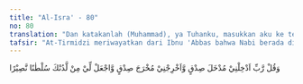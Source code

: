 ```yaml
---
title: "Al-Isra' - 80"
no: 80
translation: "Dan katakanlah (Muhammad), ya Tuhanku, masukkan aku ke tempat masuk yang benar dan keluarkan (pula) aku ke tempat keluar yang benar dan berikanlah kepadaku dari sisi-Mu kekuasaan yang dapat menolong(ku)."
tafsir: "At-Tirmidzi meriwayatkan dari Ibnu 'Abbas bahwa Nabi berada di Mekah, lalu diperintahkan Allah untuk hijrah. Maka turunlah ayat ini.\n\nAllah swt memerintahkan kepada Nabi Muhammad saw agar mengucap-kan doa yang tersebut dalam ayat ini, yang maksudnya \"Wahai Tuhanku, masukkanlah aku ke tempat yang Engkau kehendaki, baik di dunia maupun di akhirat, dan tempatkan aku ke tempat yang Engkau kehendaki, baik di dunia maupun di akhirat.\"\n\nDi antara contoh masuknya Rasulullah ke suatu tempat dengan benar ialah beliau dan para sahabat memasuki kota Medinah sebagai orang-orang yang hijrah dari Mekah, memasuki kota Mekah di waktu penaklukan kota itu, masuk kubur setelah mati, dan memasuki tempat yang diridai Allah, seperti masuk masjid, rumah sendiri, rumah sahabat, dan kenalan setelah minta izin darinya, dan sebagainya. Keluar dari semua tempat yang dikehendaki Allah, seperti keluar dari kota Mekah waktu hijrah, keluar dari kubur waktu hari kebangkitan, atau keluar dari semua tempat yang dikehendaki Allah, seperti kota-kota yang menjadi tempat melakukan perbuatan maksiat dan sebagainya.\n\nAllah swt juga memerintahkan kepada Nabi agar berdoa kepada-Nya supaya dijadikan orang yang menguasai hujah dan alasan yang dapat diterima dan ketika berdakwah, dapat memuaskan orang-orang yang mendengarkannya sehingga bertambah kuat imannya. Jika yang mendengar orang kafir, hati mereka menjadi lunak dan mau masuk Islam. Sebagai jawaban terhadap doa Nabi Muhammad itu, Allah menerangkan bahwa Dia memelihara Nabi dari segala macam tipu daya manusia dan akan me-menangkannya terhadap orang-orang kafir, sebagaimana tersebut dalam firman-Nya:\n\nDan Allah memelihara engkau dari (gangguan) manusia. Sungguh, Allah tidak memberi petunjuk kepada orang-orang kafir. (al-Ma'idah/5: 67)"
---
```


وَقُلْ رَّبِّ اَدْخِلْنِيْ مُدْخَلَ صِدْقٍ وَّاَخْرِجْنِيْ مُخْرَجَ صِدْقٍ وَّاجْعَلْ لِّيْ مِنْ لَّدُنْكَ سُلْطٰنًا نَّصِيْرًا
